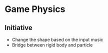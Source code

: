 # Game Physics

## Initiative
* Change the shape based on the input music
* Bridge between rigid body and particle
